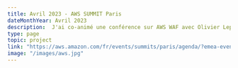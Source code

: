 ```yaml
---
title: Avril 2023 - AWS SUMMIT Paris
dateMonthYear: Avril 2023
description:  J'ai co-animé une conférence sur AWS WAF avec Olivier Leplus lors de l'AWS SUMMIT Paris.
type: page
topic: project
link: "https://aws.amazon.com/fr/events/summits/paris/agenda/?emea-event-agenda-card.sort-by=item.additionalFields.title&emea-event-agenda-card.sort-order=asc&awsf.emea-event-agenda-level=*all&awsf.emea-event-agenda-role=*all&awsf.emea-event-agenda-category=*all&awsf.emea-event-agenda-aws-industry=*all&emea-event-agenda-card.q=COM201&emea-event-agenda-card.q_operator=AND#Catalogue_des_sessions" 
image: "/images/aws.jpg"
---
```



